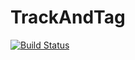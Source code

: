 TrackAndTag
===========

[![Build Status](https://travis-ci.org/damiengo/TrackAndTag.svg?branch=master)](https://travis-ci.org/damiengo/TrackAndTag)
